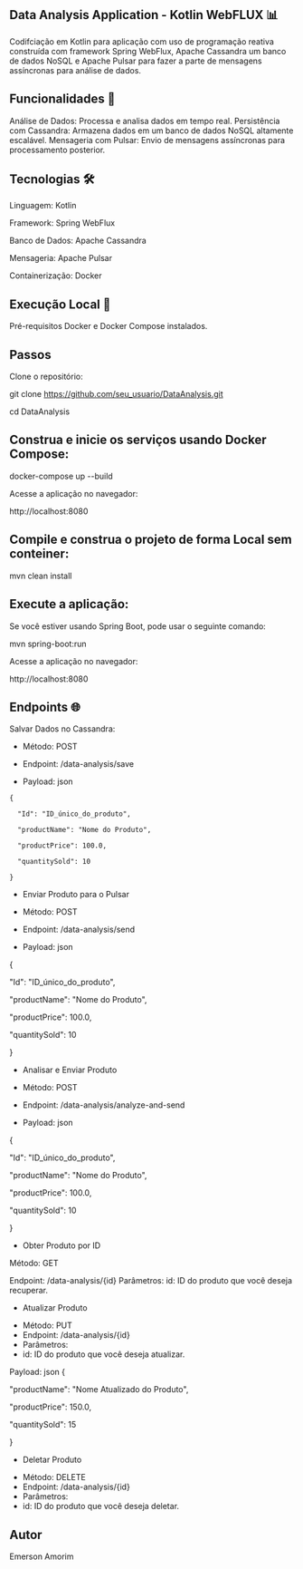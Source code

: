 ## Data Analysis Application - Kotlin WebFLUX 📊
Codifciação em Kotlin para aplicação com uso de programação reativa construída com framework Spring WebFlux, Apache Cassandra um banco de dados NoSQL  e Apache Pulsar para fazer a parte de mensagens assíncronas para análise de dados.

 ## Funcionalidades 🚀
Análise de Dados: Processa e analisa dados em tempo real.
Persistência com Cassandra: Armazena dados em um banco de dados NoSQL altamente escalável.
Mensageria com Pulsar: Envio de mensagens assíncronas para processamento posterior.

## Tecnologias 🛠️
Linguagem: Kotlin

Framework: Spring WebFlux

Banco de Dados: Apache Cassandra

Mensageria: Apache Pulsar

Containerização: Docker

## Execução Local 🚀

Pré-requisitos
Docker e Docker Compose instalados.

## Passos
Clone o repositório:

git clone https://github.com/seu_usuario/DataAnalysis.git

cd DataAnalysis

## Construa e inicie os serviços usando Docker Compose:

docker-compose up --build

Acesse a aplicação no navegador:

http://localhost:8080

## Compile e construa o projeto de forma Local sem conteiner:

mvn clean install

## Execute a aplicação:
Se você estiver usando Spring Boot, pode usar o seguinte comando:

mvn spring-boot:run

Acesse a aplicação no navegador:

http://localhost:8080


## Endpoints 🌐
Salvar Dados no Cassandra:

- Método: POST
* Endpoint: /data-analysis/save

* Payload: json
```
{

  "Id": "ID_único_do_produto",
  
  "productName": "Nome do Produto",
  
  "productPrice": 100.0,
  
  "quantitySold": 10
  
}
```
- Enviar Produto para o Pulsar
* Método: POST

* Endpoint: /data-analysis/send

* Payload: json

{

  "Id": "ID_único_do_produto",

  "productName": "Nome do Produto",

  "productPrice": 100.0,

  "quantitySold": 10
  
}

- Analisar e Enviar Produto

* Método: POST
* Endpoint: /data-analysis/analyze-and-send

* Payload: json

{

  "Id": "ID_único_do_produto",

  "productName": "Nome do Produto",

  "productPrice": 100.0,

  "quantitySold": 10
  
}

- Obter Produto por ID

Método: GET

Endpoint: /data-analysis/{id}
Parâmetros:
id: ID do produto que você deseja recuperar.

- Atualizar Produto
* Método: PUT
* Endpoint: /data-analysis/{id}
* Parâmetros:
* id: ID do produto que você deseja atualizar.

Payload: json
{

  "productName": "Nome Atualizado do Produto",

  "productPrice": 150.0,

  "quantitySold": 15
  
}

- Deletar Produto

* Método: DELETE
* Endpoint: /data-analysis/{id}
* Parâmetros:
* id: ID do produto que você deseja deletar.

## Autor
Emerson Amorim
